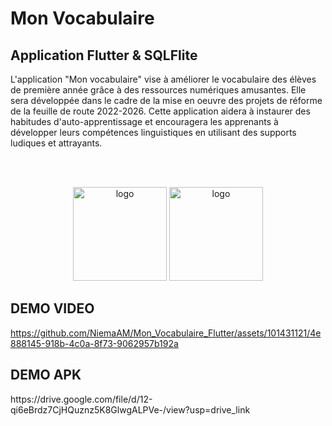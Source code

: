 # Mon Vocabulaire
<h2>Application Flutter & SQLFlite</h2>
<p>L'application "Mon vocabulaire" vise à améliorer le vocabulaire des élèves de première année grâce à des ressources numériques amusantes. Elle sera développée dans le cadre de la mise en oeuvre des projets de réforme de la feuille de route 2022-2026. Cette application aidera à instaurer des habitudes d'auto-apprentissage et encouragera les apprenants à développer leurs compétences linguistiques en utilisant des supports ludiques et attrayants.</p>
<br>
<br>
<p align="center"
<picture>
  <img alt="logo" src="https://drive.google.com/uc?id=1nKfIUdJIVltaMu07vyR0nvuu09f8A26P" height="150px">
</picture>
<picture>
  <img alt="logo" src="https://drive.google.com/uc?id=1FH6ShRfzONUUpuwJEXgVJbbTthI2gc0B" height="150px">
</picture>

<h2>DEMO VIDEO</h2>


https://github.com/NiemaAM/Mon_Vocabulaire_Flutter/assets/101431121/4e888145-918b-4c0a-8f73-9062957b192a



<h2>DEMO APK</h2>
https://drive.google.com/file/d/12-qi6eBrdz7CjHQuznz5K8GlwgALPVe-/view?usp=drive_link

